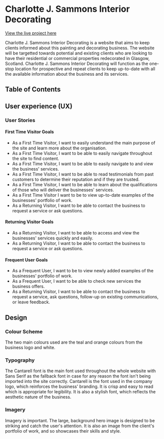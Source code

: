 # Charlotte J. Sammons Interior Decorating

[View the live project here](link)

Charlotte J. Sammons Interior Decorating is a website that aims to keep clients informed about this painting and decorating business. The website will be targetted towards potential and existing clients who are looking to have their residential or commercial properties redecorated in Glasgow, Scotland. Charlotte J. Sammons Interior Decorating will function as the one-stop location for prospective and repeat clients to keep up-to-date with all the available information about the business and its services.

## Table of Contents

## User experience (UX)

### User Stories

#### First Time Visitor Goals

- As a First Time Visitor, I want to easily understand the main purpose of the site and learn more about the organisation.
- As a First Time Visitor, I want to be able to easily navigate throughout the site to find content.
- As a First Time Visitor, I want to be able to easily navigate to and view the business' services.
- As a First Time Visitor, I want to be able to read testimonials from past customers to determine their reputation and if they are trusted.
- As a First Time Visitor, I want to be able to learn about the qualifications of those who will deliver the businesses' services.
- As a First Time Visitor I want to be to view up-to-date examples of the businesses' portfolio of work.
- As a Returning Visitor, I want to be able to contact the business to request a service or ask questions.

#### Returning Visitor Goals

- As a Returning Visitor, I want to be able to access and view the businesses' services quickly and easily.
- As a Returning Visitor, I want to be able to contact the business to request a service or ask questions.

#### Frequent User Goals

- As a Frequent User, I want to be to view newly added examples of the businesses' portfolio of work.
- As a Frequent User, I want to be able to check new services the business offers.
- As a Returning Visitor, I want to be able to contact the business to request a service, ask questions, follow-up on existing communications, or leave feedback.

## Design

### Colour Scheme
The two main colours used are the teal and orange colours from the business logo and white.

### Typography
The Cantarell font is the main font used throughout the whole website with Sans Serif as the fallback font in case for any reason the font isn't being imported into the site correctly. Cantarell is the font used in the company logo, which reinforces the business' branding. It is crisp and easy to read which is appropriate for legibility. It is also a stylish font, which reflects the aesthetic nature of the business. 

### Imagery
Imagery is important. The large, background hero image is designed to be striking and catch the user's attention. It is also an image from the client's portfolio of work, and so showcases their skills and style.


